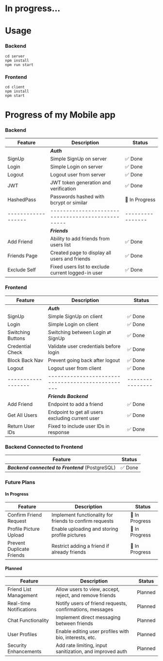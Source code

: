 # In progress...

# Usage
### Backend
```
cd server
npm install
npm run start
```
### Frontend
```
cd client
npm install
npm start
```

# Progress of my Mobile app

###  Backend

| Feature           | Description                                      | Status         |
|------------------|--------------------------------------------------|----------------|
|                  |                  ***Auth***                      |                |
| SignUp           | Simple SignUp on server                          | ✅ Done         |
| Login            | Simple Login on server                           | ✅ Done         |
| Logout           | Logout user from server                          | ✅ Done           |
| JWT              | JWT token generation and verification            | ✅ Done  |
| HashedPass       | Passwords hashed with bcrypt or similar          | 🔧 In Progress  |
|------------------|-------------------------------------------------|----------------|
|                  |                  ***Friends***                   |                |
| Add Friend       | Ability to add friends from users list           | ✅ Done        |
| Friends Page     | Created page to display all users and friends    | ✅ Done        |
| Exclude Self     | Fixed users list to exclude current logged-in user | ✅ Done      |


### Frontend

| Feature           | Description                                      | Status         |
|------------------|--------------------------------------------------|----------------|
|                  |                  ***Auth***                      |                |
| SignUp           | Simple SignUp on client                          | ✅ Done         |
| Login            | Simple Login on client                           | ✅ Done         |
| Switching Buttons| Switching between Login ⇄ SignUp                 | ✅ Done         |
| Credential Check | Validate user credentials before login           | ✅ Done  |
| Block Back Nav   | Prevent going back after logout                  | ✅ Done   |
| Logout           | Logout user from client                          | ✅ Done  |
|------------------|-------------------------------------------------|----------------|
|                  |                  ***Friends Backend***           |                |
| Add Friend       | Endpoint to add a friend                          | ✅ Done        |
| Get All Users    | Endpoint to get all users excluding current user | ✅ Done        |
| Return User IDs  | Fixed to include user IDs in response             | ✅ Done        |

### Backend Connected to Frontend

| Feature                                | Status         |
|----------------------------------------|----------------|
| ***Backend connected to Frontend*** (PostgreSQL) | ✅ Done         |


### Future Plans

#### In Progress
| Feature                | Description                                             | Status          |
|------------------------|---------------------------------------------------------|-----------------|
| Confirm Friend Request  | Implement functionality for friends to confirm requests | 🔧 In Progress  |
| Profile Picture Upload  | Enable uploading and storing profile pictures           | 🔧 In Progress  |
| Prevent Duplicate Friends | Restrict adding a friend if already friends            | 🔧 In Progress  |

#### Planned
| Feature                | Description                                            | Status          |
|------------------------|--------------------------------------------------------|-----------------|
| Friend List Management | Allow users to view, accept, reject, and remove friends |  Planned      |
| Real-time Notifications| Notify users of friend requests, confirmations, messages|  Planned      |
| Chat Functionality     | Implement direct messaging between friends              |  Planned      |
| User Profiles         | Enable editing user profiles with bio, interests, etc.   |  Planned      |
| Security Enhancements | Add rate limiting, input sanitization, and improved auth |  Planned      |


